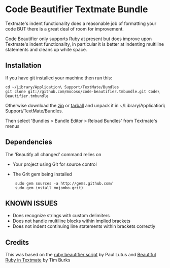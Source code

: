 # Code Beautifier Textmate Bundle

Textmate's indent functionality does a reasonable job of formatting your code BUT there is a great deal of room for improvement.

Code Beautifier only supports Ruby at present but does improve upon Textmate's indent functionality, in particular it is better at indenting multiline statements and cleans up white space.

## Installation

If you have git installed your machine then run this:

    cd ~/Library/Application\ Support/TextMate/Bundles
    git clone git://github.com/mocoso/code-beautifier.tmbundle.git Code\ Beautifier.tmbundle

Otherwise download the [zip][] or [tarball][] and unpack it in ~/Library/Application\ Support/TextMate/Bundles.

  [zip]:http://github.com/mocoso/code-beautifier.tmbundle/zipball/master
  [tarball]:http://github.com/mocoso/code-beautifier.tmbundle/tarball/master

Then select 'Bundles > Bundle Editor > Reload Bundles' from Textmate's menus

## Dependencies

The 'Beautify all changed' command relies on

 - Your project using Git for source control
 - The Grit gem being installed

        sudo gem sources -a http://gems.github.com/
        sudo gem install mojombo-grit)

## KNOWN ISSUES

 - Does recognize strings with custom delimiters
 - Does not handle multiline blocks within implied brackets
 - Does not indent continuing line statements within brackets correctly

## Credits

This was based on the [ruby beautifier script][rbs] by Paul Lutus and [Beautiful Ruby in Textmate][brit] by Tim Burks

  [rbs]:http://www.arachnoid.com/ruby/rubyBeautifier.html
  [brit]:http://blog.neontology.com/posts/2006/05/10/beautiful-ruby-in-textmate
